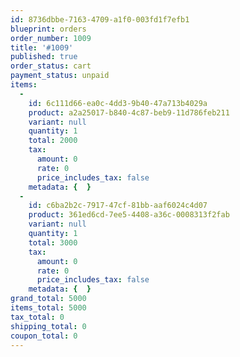 ```yaml
---
id: 8736dbbe-7163-4709-a1f0-003fd1f7efb1
blueprint: orders
order_number: 1009
title: '#1009'
published: true
order_status: cart
payment_status: unpaid
items:
  -
    id: 6c111d66-ea0c-4dd3-9b40-47a713b4029a
    product: a2a25017-b840-4c87-beb9-11d786feb211
    variant: null
    quantity: 1
    total: 2000
    tax:
      amount: 0
      rate: 0
      price_includes_tax: false
    metadata: {  }
  -
    id: c6ba2b2c-7917-47cf-81bb-aaf6024c4d07
    product: 361ed6cd-7ee5-4408-a36c-0008313f2fab
    variant: null
    quantity: 1
    total: 3000
    tax:
      amount: 0
      rate: 0
      price_includes_tax: false
    metadata: {  }
grand_total: 5000
items_total: 5000
tax_total: 0
shipping_total: 0
coupon_total: 0
---
```

